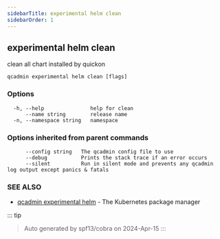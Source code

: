 ```yaml
---
sidebarTitle: experimental helm clean
sidebarOrder: 1
---
```


## experimental helm clean

clean all chart installed by quickon

```
qcadmin experimental helm clean [flags]
```

### Options

```
  -h, --help               help for clean
      --name string        release name
  -n, --namespace string   namespace
```

### Options inherited from parent commands

```
      --config string   The qcadmin config file to use
      --debug           Prints the stack trace if an error occurs
      --silent          Run in silent mode and prevents any qcadmin log output except panics & fatals
```

### SEE ALSO

* [qcadmin experimental helm](experimental_helm.md)	 - The Kubernetes package manager

::: tip
>Auto generated by spf13/cobra on 2024-Apr-15
:::